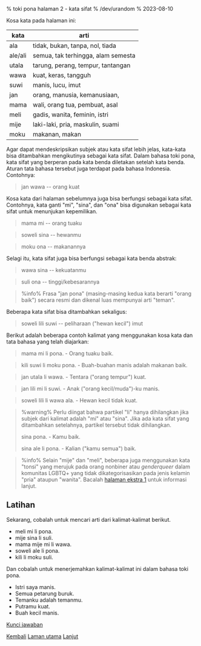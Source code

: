 % toki pona halaman 2 - kata sifat
% /dev/urandom
% 2023-08-10

Kosa kata pada halaman ini:

| kata    | arti                               |
|---------|------------------------------------|
| ala     | tidak, bukan, tanpa, nol, tiada    |
| ale/ali | semua, tak terhingga, alam semesta |
| utala   | tarung, perang, tempur, tantangan  |
| wawa    | kuat, keras, tangguh               |
| suwi    | manis, lucu, imut                  |
| jan     | orang, manusia, kemanusiaan,       |
| mama    | wali, orang tua, pembuat, asal     |
| meli    | gadis, wanita, feminin, istri      |
| mije    | laki-laki, pria, maskulin, suami   |
| moku    | makanan, makan                     |

Agar dapat mendeskripsikan subjek atau kata sifat lebih jelas, kata-kata bisa
ditambahkan mengikutinya sebagai kata sifat. Dalam bahasa toki pona, kata sifat
yang berperan pada kata benda diletakan setelah kata benda. Aturan tata bahasa
tersebut juga terdapat pada bahasa Indonesia. Contohnya:

> jan wawa -- orang kuat

Kosa kata dari halaman sebelumnya juga bisa berfungsi sebagai kata sifat. Contohnya,
kata ganti "mi", "sina", dan "ona" bisa digunakan sebagai kata sifat untuk
menunjukan kepemilikan.

> mama mi -- orang tuaku

> soweli sina -- hewanmu

> moku ona -- makanannya

Selagi itu, kata sifat juga bisa berfungsi sebagai kata benda abstrak:

> wawa sina -- kekuatanmu

> suli ona -- tinggi/kebesarannya

> %info%
> Frasa "jan pona" (masing-masing kedua kata berarti "orang baik") secara resmi
> dan dikenal luas mempunyai arti "teman".

Beberapa kata sifat bisa ditambahkan sekaligus:

> soweli lili suwi -- peliharaan ("hewan kecil") imut

Berikut adalah beberapa contoh kalimat yang menggunakan kosa kata dan tata bahasa
yang telah diajarkan:

> mama mi li pona. - Orang tuaku baik.

> kili suwi li moku pona. - Buah-buahan manis adalah makanan baik.

> jan utala li wawa. - Tentara ("orang tempur") kuat.

> jan lili mi li suwi. - Anak ("orang kecil/muda")-ku manis.

> soweli lili li wawa ala. - Hewan kecil tidak kuat.

> %warning%
> Perlu diingat bahwa partikel "li" hanya dihilangkan jika subjek dari kalimat
> adalah "mi" atau "sina". Jika ada kata sifat yang ditambahkan setelahnya,
> partikel tersebut tidak dihilangkan.
>
> sina pona. - Kamu baik.
>
> sina ale li pona. - Kalian ("kamu semua") baik.

> %info%
> Selain "mije" dan "meli", beberapa juga menggunakan kata "tonsi" yang merujuk
> pada orang nonbiner atau _genderqueer_ dalam komunitas LGBTQ+ yang tidak
> dikategorisasikan pada jenis kelamin "pria" ataupun "wanita". Bacalah
> [halaman ekstra 1](id_x1.html) untuk informasi lanjut.

## Latihan

Sekarang, cobalah untuk mencari arti dari kalimat-kalimat berikut.

* meli mi li pona.
* mije sina li suli.
* mama mije mi li wawa.
* soweli ale li pona.
* kili li moku suli.

Dan cobalah untuk menerjemahkan kalimat-kalimat ini dalam bahasa toki pona.

* Istri saya manis.
* Semua petarung buruk.
* Temanku adalah temanmu.
* Putramu kuat.
* Buah kecil manis.

[Kunci jawaban](id_answers.html#p2)

[Kembali](id_1.html) [Laman utama](id_index.html) [Lanjut](id_3.html)
